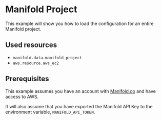 # Manifold Project

This example will show you how to load the configuration for an entire Manifold
project.

## Used resources

- `manifold.data.manifold_project`
- `aws.resource.aws_ec2`

## Prerequisites

This example assumes you have an account with [Manifold.co](https://www.manifold.co/) and have access to
AWS.

It will also assume that you have exported the Manifold API Key to the
environment variable, `MANIFOLD_API_TOKEN`.
